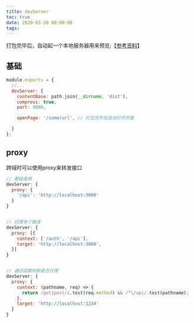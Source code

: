 ```yaml
---
title: devServer
toc: true
date: 2020-03-20 00:00:08
tags:
---
```


打包完毕后，自动起一个本地服务器用来预览;【[参考资料](https://webpack.docschina.org/configuration/dev-server/)】

## 基础
```js
module.exports = {
  //...
  devServer: {
    contentBase: path.join(__dirname, 'dist'),
    compress: true,
    port: 9000,

    openPage: '/some/url', // 打包完毕后自动打开页面

  }
};
```

## proxy
跨域时可以使用proxy来转发接口
```js
// 基础使用
devServer: {
  proxy: {
    '/api': 'http://localhost:3000'
  }
}


// 代理多个路径
devServer: {
  proxy: [{
    context: ['/auth', '/api'],
    target: 'http://localhost:3000',
  }]
}


// 通过函数判断是否代理
devServer: {
  proxy: {
    context: (pathname, req) => {
      return /get|post/i.test(req.method) && /^\/api/.test(pathname);
    },
    target: 'http://localhost:1234'
  }
}

```
